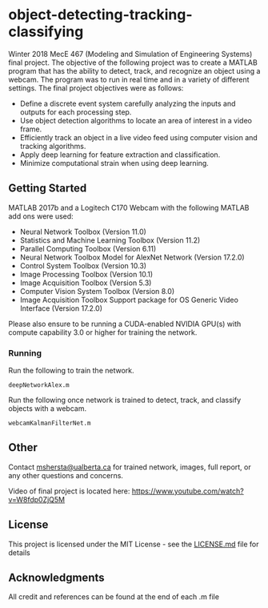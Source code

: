 # object-detecting-tracking-classifying

Winter 2018 MecE 467 (Modeling and Simulation of Engineering Systems) final project. The objective of the following project was to create a MATLAB program that has the ability to detect, track, and recognize an object using a webcam. The program was to run in real time and in a variety of different settings. The final project objectives were as follows:
* Define a discrete event system carefully analyzing the inputs and outputs for each processing step.
* Use object detection algorithms to locate an area of interest in a video frame. 
* Efficiently track an object in a live video feed using computer vision and tracking algorithms.
* Apply deep learning for feature extraction and classification. 
* Minimize computational strain when using deep learning. 

## Getting Started

MATLAB 2017b and a Logitech C170 Webcam with the following MATLAB add ons were used:
* Neural Network Toolbox (Version 11.0)
* Statistics and Machine Learning Toolbox (Version 11.2)
* Parallel Computing Toolbox (Version 6.11)
* Neural Network Toolbox Model for AlexNet Network (Version 17.2.0)
* Control System Toolbox (Version 10.3)
* Image Processing Toolbox (Version 10.1)
* Image Acquisition Toolbox (Version 5.3)
* Computer Vision System Toolbox (Version 8.0)
* Image Acquisition Toolbox Support package for OS Generic Video Interface (Version 17.2.0)

Please also ensure to be running a CUDA-enabled NVIDIA GPU(s) with compute capability 3.0 or higher for training the network.  

### Running

Run the following to train the network. 

```
deepNetworkAlex.m
```

Run the following once network is trained to detect, track, and classify objects with a webcam.  

```
webcamKalmanFilterNet.m
```

## Other

Contact mshersta@ualberta.ca for trained network, images, full report, or any other questions and concerns. 

Video of final project is located here: https://www.youtube.com/watch?v=W8fdp0ZjQ5M 

## License

This project is licensed under the MIT License - see the [LICENSE.md](LICENSE.md) file for details

## Acknowledgments

All credit and references can be found at the end of each .m file
